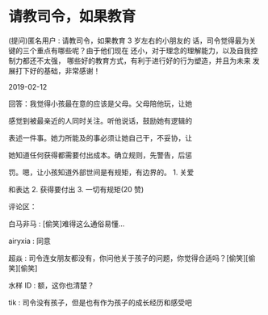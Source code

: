 # 请教司令，如果教育

(提问)匿名用户 : 请教司令，如果教育 3 岁左右的小朋友的 话，司令觉得最为关键的三个重点有哪些呢？由于他们现在 还小，对于理念的理解能力，以及自我控制力都还不太强， 哪些好的教育方式，有利于进行好的行为塑造，并且为未来 发展打下好的基础，非常感谢！

2019-02-12

回答：我觉得小孩最在意的应该是父母。父母陪他玩，让她

感觉到被最亲近的人同时关注。听他说话，鼓励她有逻辑的

表述一件事。她力所能及的事必须让她自己干，不妥协，让

她知道任何获得都需要付出成本。确立规则，先警告，后惩

罚。嗯，让小孩知道外部世间是有规矩，有边界的。 1\. 关爱

和表达 2\. 获得要付出 3\. 一切有规矩(20 赞)

评论区：

白马非马 : [偷笑]难得这么通俗易懂…

airyxia : 同意

超焱 : 司令连女朋友都没有，你问他关于孩子的问题，你觉得合适吗？[偷笑][偷笑][偷笑]

水样 ID : 额，这你也清楚？

tik : 司令没有孩子，但是也有作为孩子的成长经历和感受吧